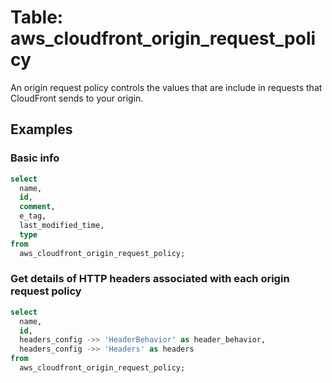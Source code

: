 # Table: aws_cloudfront_origin_request_policy

An origin request policy controls the values that are include in requests that CloudFront sends to your origin.

## Examples

### Basic info

```sql
select
  name,
  id,
  comment,
  e_tag,
  last_modified_time,
  type
from
  aws_cloudfront_origin_request_policy;
```

### Get details of HTTP headers associated with each origin request policy

```sql
select
  name,
  id,
  headers_config ->> 'HeaderBehavior' as header_behavior,
  headers_config ->> 'Headers' as headers
from
  aws_cloudfront_origin_request_policy;
```
